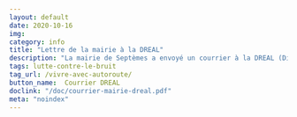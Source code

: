```yaml
---
layout: default
date: 2020-10-16
img: 
category: info
title: "Lettre de la mairie à la DREAL"
description: "La mairie de Septèmes a envoyé un courrier à la DREAL (Direction régionale de l'environnement, de l'aménagement et du logement) pour appuyer notre demande de rendez-vous, restée sans réponse à ce jour."
tags: lutte-contre-le-bruit
tag_url: /vivre-avec-autoroute/
button_name:  Courrier DREAL
doclink: "/doc/courrier-mairie-dreal.pdf"
meta: "noindex"
---
```

